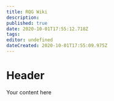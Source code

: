 ```yaml
---
title: RQG Wiki
description: 
published: true
date: 2020-10-01T17:55:12.718Z
tags: 
editor: undefined
dateCreated: 2020-10-01T17:55:09.975Z
---
```


# Header
Your content here